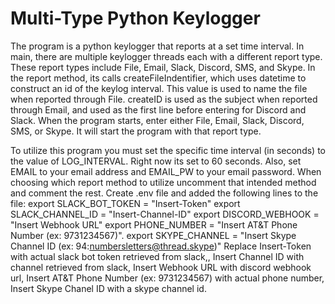 # Multi-Type Python Keylogger
The program is a python keylogger that reports at a set time interval. In main, there are multiple keylogger threads each with a different report type. These report types include File, Email, Slack, Discord, SMS, and Skype. In the report method, its calls createFileIndentifier, which uses datetime to construct an id of the keylog interval. This value is used to name the file when reported through File. createID is used as the subject when reported through Email, and used as the first line before entering for Discord and Slack. When the program starts, enter either File, Email, Slack, Discord, SMS, or Skype. It will start the program with that report type.

To utilize this program you must set the specific time interval (in seconds) to the value of LOG_INTERVAL. Right now its set to 60 seconds. Also, set EMAIL to your email address and EMAIL_PW to your email password. When choosing which report method to utilize uncomment that intended method and comment the rest. 
Create .env file and added the following lines to the file: 
    export SLACK_BOT_TOKEN = "Insert-Token"
    export SLACK_CHANNEL_ID = "Insert-Channel-ID"
    export DISCORD_WEBHOOK = "Insert Webhook URL"
    export PHONE_NUMBER = "Insert AT&T Phone Number (ex: 9731234567)". 
    export SKYPE_CHANNEL = "Insert Skype Channel ID (ex: 94:numbersletters@thread.skype)"
Replace Insert-Token with actual slack bot token retrieved from slack,, Insert Channel ID with channel retrieved from slack, Insert Webhook URL with discord webhook url, Insert AT&T Phone Number (ex: 9731234567) with actual phone number, Insert Skype Chanel ID with a skype channel id.

